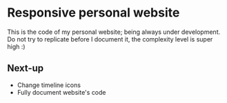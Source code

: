 # Responsive personal website

This is the code of my personal website; being always under development. Do not try to replicate before I document it, the complexity level is super high :)

**Next-up** 
-------------------------------

* Change timeline icons
* Fully document website's code
